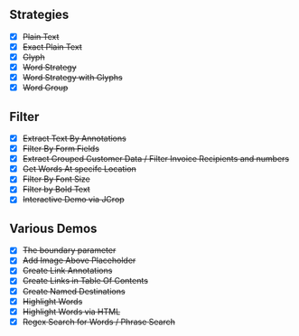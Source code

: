 ## Strategies

- [x] ~~Plain Text~~
- [x] ~~Exact Plain Text~~
- [x] ~~Glyph~~
- [x] ~~Word Strategy~~
- [x] ~~Word Strategy with Glyphs~~
- [x] ~~Word Group~~

## Filter
- [x] ~~Extract Text By Annotations~~
- [x] ~~Filter By Form Fields~~
- [x] ~~Extract Grouped Customer Data / Filter Invoice Recipients and numbers~~        
- [x] ~~Get Words At specifc Location~~
- [x] ~~Filter By Font Size~~
- [x] ~~Filter by Bold Text~~
- [x] ~~Interactive Demo via JCrop~~

## Various Demos
- [x] ~~The boundary parameter~~ 
- [x] ~~Add Image Above Placeholder~~
- [x] ~~Create Link Annotations~~
- [x] ~~Create Links in Table Of Contents~~ 
- [x] ~~Create Named Destinations~~
- [x] ~~Highlight Words~~
- [x] ~~Highlight Words via HTML~~
- [x] ~~Regex Search for Words / Phrase Search~~
